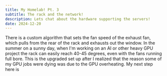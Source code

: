 ```yaml
---
title: My Homelab! Pt. 3
subtitle: The rack and the network!
description: Lets chat about the hardware supporting the servers!
date: 2024-12-20
---
```


There is a custom algorithm that sets the fan speed of the exhaust fan, which pulls from the rear of the rack and exhausts out the window. In the summer on a sunny day, when I'm working on an AI or other heavy GPU project the rack can easily reach 40-45 degrees, even with the fans running full bore. This is the upgraded set up after I realized that the reason some of my GPU jobs were dying was due to the GPU overheating. My next step here is 